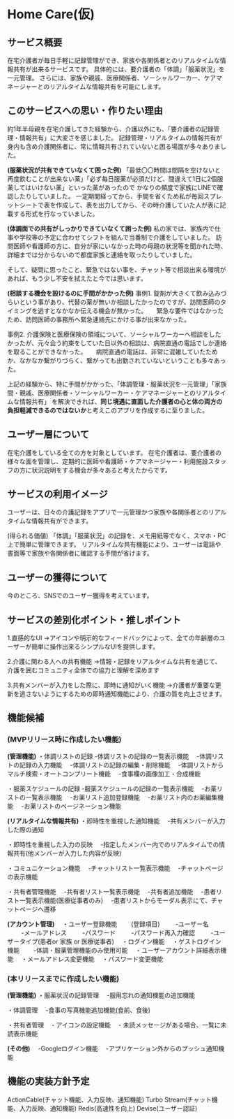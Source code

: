 # Home Care(仮)　

## サービス概要
在宅介護者が毎日手軽に記録管理ができ、家族や各関係者とのリアルタイムな情報共有が出来るサービスです。
具体的には、要介護者の「体調」「服薬状況」を一元管理。
さらには、家族や親戚、医療関係者、ソーシャルワーカー、ケアマネージャーとのリアルタイムな情報共有を可能にします。


## このサービスへの思い・作りたい理由
約1年半母親を在宅介護してきた経験から、介護以外にも、「要介護者の記録管理・情報共有」に大変さを感じました。
記録管理・リアルタイムの情報共有が身内も含め介護関係者に、常に情報共有されていないと困る場面が多々ありました。

**(服薬状況が共有できていなくて困った例)**
「最低〇〇時間は間隔を空けないと再度飲むことが出来ない薬」「必ず毎日服薬が必須だけど、間違えて1日に2個服薬してはいけない薬」といった薬があったので
かなりの頻度で家族にLINEで確認したりしていました。
一定期間経ってから、手間を省くため私が毎回スプレットシートで表を作成して、表を出力してから、その時介護していた人が表に記載する形式を行なっていました。

**(体調面での共有がしっかりできていなくて困った例)**
私の家では、家族内で仕事や学校等の予定に合わせてシフトを組んで当番制で介護をしていました。
訪問医師や看護師の方に、自分が家にいなかった時の母親の状況等を聞かれた時、詳細までは分からないので都度家族と連絡を取ったりしていました。



そして、疑問に思ったこと、緊急ではない事を、チャット等で相談出来る環境があれば、もう少し不安を拭えたと今では思います。

**(相談する機会を設けるのに手間がかかった例)**
事例1. 錠剤が大きくて飲み込みづらいという事があり、代替の薬が無いか相談したかったのですが、訪問医師のタイミングを逃すとなかなか伝える機会が無かった。
　     緊急な要件ではなかったため、訪問医師の事務所へ緊急連絡先にかける事が出来なかった。

事例2. 介護保険と医療保険の領域について、ソーシャルワーカーへ相談をしたかったが、元々会う約束をしていた日以外の相談は、病院直通の電話でしか連絡を取ることができなかった。
　     病院直通の電話は、非常に混雑していたためか、なかなか繋がりづらく、繋がっても出勤されていないということも多々あった。


上記の経験から、特に手間がかかった、「体調管理・服薬状況を一元管理」「家族間・親戚、医療関係者・ソーシャルワーカー・ケアマネージャーとのリアルタイムな情報共有」
を解決できれば、**同じ境遇に直面した介護者の心と体の両方の負担軽減できるのではないか**と考えこのアプリを作成するに至りました。


## ユーザー層について
在宅介護をしている全ての方を対象としています。
在宅介護者は、要介護者の様々な面を管理し、定期的に医師や看護師・ケアマネージャー・利用施設スタッフの方に状況説明をする機会が多々あると考えたからです。


## サービスの利用イメージ
ユーザーは、日々の介護記録をアプリで一元管理かつ家族や各関係者とのリアルタイムな情報共有ができます。

(得られる価値)
「体調」「服薬状況」の記録を、メモ用紙等でなく、スマホ・PC上で簡単に管理できます。
リアルタイムな共有機能により、ユーザーは電話や書面等で家族や各関係者に確認する手間が省けます。


## ユーザーの獲得について
今のところ、SNSでのユーザー獲得を考えています。


## サービスの差別化ポイント・推しポイント
1.直感的なUI
→アイコンや明示的なフィードバックによって、全ての年齢層のユーザーが簡単に操作出来るシンプルなUIを提供します。

2.介護に関わる人への共有機能
→情報・記録をリアルタイムな共有を通じて、介護を囲むコミュニティ全体での協力と理解を深めます

3.共有メンバーが入力をした際に、即時に通知がいく機能
→介護者が重要な更新を逃さないようにするための即時通知機能により、介護の質を向上させます。


## 機能候補
### (MVPリリース時に作成したい機能)
**(管理機能)**
・体調リストの記録
    -体調リストの記録の一覧表示機能
　-体調リストの記録の入力機能
　-体調リストの記録の編集・削除機能
　-体調リストからマルチ検索・オートコンプリート機能
　-食事欄の画像加工・合成機能


・服薬スケジュールの記録
    -服薬スケジュールの記録の一覧表示機能
　-お薬リストの一覧表示機能
　-お薬リスト追加登録機能
　-お薬リスト内のお薬編集機能
　-お薬リストのページネーション機能


**(リアルタイムな情報共有)**
・即時性を重視した通知機能
　-共有メンバーが入力した際の通知

・即時性を重視した入力の反映
　-指定したメンバー内でのリアルタイムでの情報共有(他メンバーが入力した内容が反映)

・コミュニケーション機能
　-チャットリスト一覧表示機能
　-チャットページの表示機能

・共有者管理機能
　-共有者リスト一覧表示機能
　-共有者追加機能
　-患者リスト一覧表示機能(医療従事者のみ)
　-患者リストからモーダル表示にて、チャットページへ遷移


**(アカウント管理)**
　・ユーザー登録機能
　　(登録項目)
　　  -ユーザー名
　　  -メールアドレス
　　  -パスワード
　　  -パスワード再入力確認
　　  -ユーザータイプ(患者or 家族 or 医療従事者)
　・ログイン機能
　・ゲストログイン機能
　　-体調・服薬管理機能のみ使用可能
　・ユーザーアカウント詳細表示機能
　・メールアドレス変更機能
　・パスワード変更機能


### (本リリースまでに作成したい機能)
**(管理機能)**
・服薬状況の記録管理
 　-服用忘れの通知機能の追加機能

・体調管理
　-食事の写真機能追加機能(食前、食後)

・共有者管理
　- アイコンの設定機能
　- 未読メッセージがある場合、一覧に未読表示機能

**(その他)**
　-Googleログイン機能
　-アプリケーション外からのプッシュ通知機能



## 機能の実装方針予定
ActionCable(チャット機能、入力反映、通知機能)
Turbo Stream(チャット機能、入力反映、通知機能)
Redis(高速性を向上)
Devise(ユーザー認証)